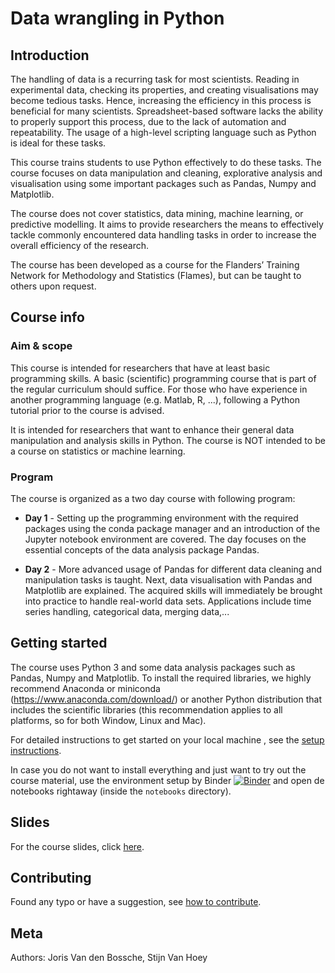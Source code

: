 # Data wrangling in Python

## Introduction

The handling of data is a recurring task for most scientists. Reading in experimental data, checking its properties, and creating visualisations may become tedious tasks. Hence, increasing the efficiency in this process is beneficial for many scientists. Spreadsheet-based software lacks the ability to properly support this process, due to the lack of automation and repeatability. The usage of a high-level scripting language such as Python is ideal for these tasks.

This course trains students to use Python effectively to do these tasks. The course focuses on data manipulation and cleaning, explorative analysis and visualisation using some important packages such as Pandas, Numpy and Matplotlib.

The course does not cover statistics, data mining, machine learning, or predictive modelling. It aims to provide researchers the means to effectively tackle commonly encountered data handling tasks in order to increase the overall efficiency of the research.

The course has been developed as a course for the Flanders’ Training Network for Methodology and Statistics (Flames), but can be taught to others upon request.

## Course info

### Aim & scope

This course is intended for researchers that have at least basic programming skills. A basic (scientific) programming course that is part of the regular curriculum should suffice. For those who have experience in another programming language (e.g. Matlab, R, ...), following a Python tutorial prior to the course is advised.

It is intended for researchers that want to enhance their general data manipulation and analysis skills in Python. The course is NOT intended to be a course on statistics or machine learning.

### Program

The course is organized as a two day course with following program:

- **Day 1** - Setting up the programming environment with the required packages using the conda package manager and an introduction of the Jupyter notebook environment are covered. The day focuses on the essential concepts of the data analysis package Pandas.

- **Day 2** - More advanced usage of Pandas for different data cleaning and manipulation tasks is taught. Next, data visualisation with Pandas and Matplotlib are explained. The acquired skills will immediately be brought into practice to handle real-world data sets. Applications include time series handling, categorical data, merging data,...


## Getting started

The course uses Python 3 and some data analysis packages such as Pandas, Numpy and Matplotlib. To install the required libraries, we highly recommend Anaconda or miniconda (https://www.anaconda.com/download/) or another Python distribution that includes the scientific libraries (this recommendation applies to all platforms, so for both Window, Linux and Mac).

For detailed instructions to get started on your local machine , see the [setup instructions](./setup.md).

In case you do not want to install everything and just want to try out the course material, use the environment setup by Binder [![Binder](https://mybinder.org/badge_logo.svg)](https://mybinder.org/v2/gh/jorisvandenbossche/FLAMES-python-data-wrangling) and open de notebooks rightaway (inside the `notebooks` directory).

## Slides

For the course slides, click [here](https://jorisvandenbossche.github.io/FLAMES-python-data-wrangling/slides.html).


## Contributing

Found any typo or have a suggestion, see [how to contribute](./CONTRIBUTING.html).


## Meta
Authors: Joris Van den Bossche, Stijn Van Hoey



